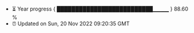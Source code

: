 - ⏳ Year progress { ██████████████████████████▁▁▁▁ } 88.60 %
- ⏰ Updated on Sun, 20 Nov 2022 09:20:35 GMT

